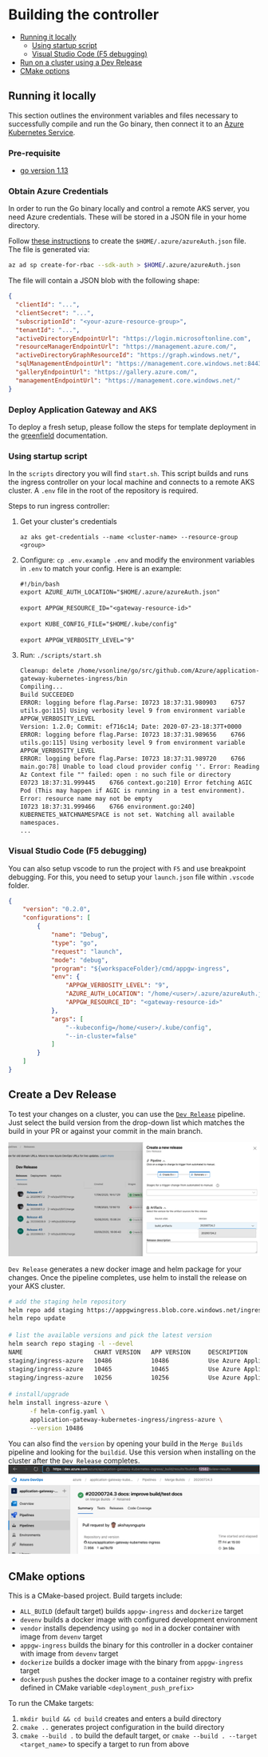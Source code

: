 # Building the controller

* [Running it locally](#running-it-locally)
    * [Using startup script](#using-startup-script)
    * [Visual Studio Code (F5 debugging)](#visual-studio-code-f5-debugging)
* [Run on a cluster using a Dev Release](#create-a-dev-release)
* [CMake options](#cmake-options)

## Running it locally

This section outlines the environment variables and files necessary to successfully compile and run the Go binary, then connect it to an [Azure Kubernetes Service](https://docs.microsoft.com/en-us/azure/aks/intro-kubernetes).

### Pre-requisite
* [go version 1.13](https://golang.org/dl/)

### Obtain Azure Credentials

In order to run the Go binary locally and control a remote AKS server, you need Azure credentials. These will be stored in a JSON file in your home directory.

Follow [these instructions](https://docs.microsoft.com/en-us/dotnet/api/overview/azure/containerinstance?view=azure-dotnet#authentication) to create the `$HOME/.azure/azureAuth.json` file. The file is generated via:

```bash
az ad sp create-for-rbac --sdk-auth > $HOME/.azure/azureAuth.json
```

The file will contain a JSON blob with the following shape:

```json
{
  "clientId": "...",
  "clientSecret": "...",
  "subscriptionId": "<your-azure-resource-group>",
  "tenantId": "...",
  "activeDirectoryEndpointUrl": "https://login.microsoftonline.com",
  "resourceManagerEndpointUrl": "https://management.azure.com/",
  "activeDirectoryGraphResourceId": "https://graph.windows.net/",
  "sqlManagementEndpointUrl": "https://management.core.windows.net:8443/",
  "galleryEndpointUrl": "https://gallery.azure.com/",
  "managementEndpointUrl": "https://management.core.windows.net/"
}
```

### Deploy Application Gateway and AKS
To deploy a fresh setup, please follow the steps for template deployment in the [greenfield](../setup/install-new.md) documentation.

### Using startup script

In the `scripts` directory you will find `start.sh`. This script builds and runs the ingress controller on your local machine and connects to a remote AKS cluster. A `.env` file in the root of the repository is required.

Steps to run ingress controller:

1. Get your cluster's credentials
    ```
    az aks get-credentials --name <cluster-name> --resource-group <group>
    ```
1. Configure: `cp .env.example .env` and modify the environment variables in `.env` to match your config. Here is an example:
    ```
    #!/bin/bash
    export AZURE_AUTH_LOCATION="$HOME/.azure/azureAuth.json"

    export APPGW_RESOURCE_ID="<gateway-resource-id>"

    export KUBE_CONFIG_FILE="$HOME/.kube/config"

    export APPGW_VERBOSITY_LEVEL="9"
    ```
1. Run: `./scripts/start.sh`
    ```
    Cleanup: delete /home/vsonline/go/src/github.com/Azure/application-gateway-kubernetes-ingress/bin
    Compiling...
    Build SUCCEEDED
    ERROR: logging before flag.Parse: I0723 18:37:31.980903    6757 utils.go:115] Using verbosity level 9 from environment variable APPGW_VERBOSITY_LEVEL
    Version: 1.2.0; Commit: ef716c14; Date: 2020-07-23-18:37T+0000
    ERROR: logging before flag.Parse: I0723 18:37:31.989656    6766 utils.go:115] Using verbosity level 9 from environment variable APPGW_VERBOSITY_LEVEL
    ERROR: logging before flag.Parse: I0723 18:37:31.989720    6766 main.go:78] Unable to load cloud provider config ''. Error: Reading Az Context file "" failed: open : no such file or directory
    E0723 18:37:31.999445    6766 context.go:210] Error fetching AGIC Pod (This may happen if AGIC is running in a test environment). Error: resource name may not be empty
    I0723 18:37:31.999466    6766 environment.go:240] KUBERNETES_WATCHNAMESPACE is not set. Watching all available namespaces.
    ...
    ```

### Visual Studio Code (F5 debugging)
You can also setup vscode to run the project with `F5` and use breakpoint debugging. For this, you need to setup your `launch.json` file within `.vscode` folder.
```json
{
    "version": "0.2.0",
    "configurations": [
        {
            "name": "Debug",
            "type": "go",
            "request": "launch",
            "mode": "debug",
            "program": "${workspaceFolder}/cmd/appgw-ingress",
            "env": {
                "APPGW_VERBOSITY_LEVEL": "9",
                "AZURE_AUTH_LOCATION": "/home/<user>/.azure/azureAuth.json",
                "APPGW_RESOURCE_ID": "<gateway-resource-id>"
            },
            "args": [
                "--kubeconfig=/home/<user>/.kube/config",
                "--in-cluster=false"
            ]
        }
    ]
}
```

## Create a Dev Release
To test your changes on a cluster, you can use the [`Dev Release`](https://dev.azure.com/azure/application-gateway-kubernetes-ingress/_release?_a=releases&view=mine&definitionId=12) pipeline. Just select the build version from the drop-down list which matches the build in your PR or against your commit in the main branch.

![dev release pipeline](../images/dev-release.png)

`Dev Release` generates a new docker image and helm package for your changes. Once the pipeline completes, use helm to install the release on your AKS cluster.
```bash
# add the staging helm repository
helm repo add staging https://appgwingress.blob.core.windows.net/ingress-azure-helm-package-staging/
helm repo update

# list the available versions and pick the latest version
helm search repo staging -l --devel
NAME                    CHART VERSION   APP VERSION     DESCRIPTION                                       
staging/ingress-azure   10486           10486           Use Azure Application Gateway as the ingress fo...
staging/ingress-azure   10465           10465           Use Azure Application Gateway as the ingress fo...
staging/ingress-azure   10256           10256           Use Azure Application Gateway as the ingress fo...

# install/upgrade
helm install ingress-azure \
      -f helm-config.yaml \
      application-gateway-kubernetes-ingress/ingress-azure \
      --version 10486
```

You can also find the `version` by opening your build in the `Merge Builds` pipeline and looking for the `buildid`. Use this version when installing on the cluster after the `Dev Release` completes.
![buildid](../images/buildid.png)

## CMake options

This is a CMake-based project. Build targets include:

- `ALL_BUILD` (default target) builds `appgw-ingress` and `dockerize` target
- `devenv` builds a docker image with configured development environment
- `vendor` installs dependency using `go mod` in a docker container with image from `devenv` target
- `appgw-ingress` builds the binary for this controller in a docker container with image from `devenv` target
- `dockerize` builds a docker image with the binary from `appgw-ingress` target
- `dockerpush` pushes the docker image to a container registry with prefix defined in CMake variable `<deployment_push_prefix>`

To run the CMake targets:

1. `mkdir build && cd build` creates and enters a build directory
2. `cmake ..` generates project configuration in the build directory
3. `cmake --build .` to build the default target,
    or `cmake --build . --target <target_name>` to specify a target to run from above